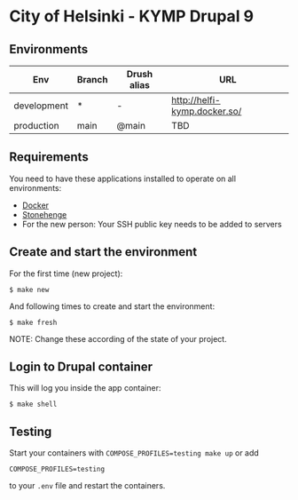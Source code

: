 # City of Helsinki - KYMP Drupal 9

## Environments

Env | Branch | Drush alias | URL
--- | ------ | ----------- | ---
development | * | - | http://helfi-kymp.docker.so/
production | main | @main | TBD

## Requirements

You need to have these applications installed to operate on all environments:

- [Docker](https://github.com/druidfi/guidelines/blob/master/docs/docker.md)
- [Stonehenge](https://github.com/druidfi/stonehenge)
- For the new person: Your SSH public key needs to be added to servers

## Create and start the environment

For the first time (new project):

``
$ make new
``

And following times to create and start the environment:

``
$ make fresh
``

NOTE: Change these according of the state of your project.

## Login to Drupal container

This will log you inside the app container:

```
$ make shell
```

## Testing

Start your containers with `COMPOSE_PROFILES=testing make up` or add

```
COMPOSE_PROFILES=testing
```

to your `.env` file and restart the containers.
